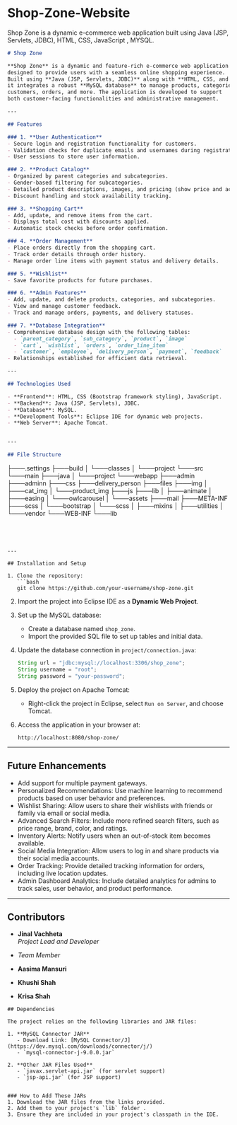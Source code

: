 # Shop-Zone-Website
Shop Zone is a dynamic e-commerce web application built using Java (JSP, Servlets, JDBC), HTML, CSS,  JavaScript , MYSQL.


```markdown
# Shop Zone

**Shop Zone** is a dynamic and feature-rich e-commerce web application
designed to provide users with a seamless online shopping experience.
Built using **Java (JSP, Servlets, JDBC)** along with **HTML, CSS, and JavaScript**,
it integrates a robust **MySQL database** to manage products, categories,
customers, orders, and more. The application is developed to support
both customer-facing functionalities and administrative management.

---

## Features

### 1. **User Authentication**
- Secure login and registration functionality for customers.
- Validation checks for duplicate emails and usernames during registration.
- User sessions to store user information.

### 2. **Product Catalog**
- Organized by parent categories and subcategories.
- Gender-based filtering for subcategories.
- Detailed product descriptions, images, and pricing (show price and actual price).
- Discount handling and stock availability tracking.

### 3. **Shopping Cart**
- Add, update, and remove items from the cart.
- Displays total cost with discounts applied.
- Automatic stock checks before order confirmation.

### 4. **Order Management**
- Place orders directly from the shopping cart.
- Track order details through order history.
- Manage order line items with payment status and delivery details.

### 5. **Wishlist**
- Save favorite products for future purchases.

### 6. **Admin Features**
- Add, update, and delete products, categories, and subcategories.
- View and manage customer feedback.
- Track and manage orders, payments, and delivery statuses.

### 7. **Database Integration**
- Comprehensive database design with the following tables:
  - `parent_category`, `sub_category`, `product`, `image`
  - `cart`, `wishlist`, `orders`, `order_line_item`
  - `customer`, `employee`, `delivery_person`, `payment`, `feedback`
- Relationships established for efficient data retrieval.

---

## Technologies Used

- **Frontend**: HTML, CSS (Bootstrap framework styling), JavaScript.
- **Backend**: Java (JSP, Servlets), JDBC.
- **Database**: MySQL.
- **Development Tools**: Eclipse IDE for dynamic web projects.
- **Web Server**: Apache Tomcat.


---

## File Structure

```

  ├───.settings
├───build
│   └───classes
│       └───project
└───src
    └───main
        ├───java
        │   └───project
        └───webapp
            ├───admin
            ├───adminn
            ├───css
            ├───delivery_person
            ├───files
            ├───img
            │   ├───cat_img
            │   └───product_img
            ├───js
            ├───lib
            │   ├───animate
            │   ├───easing
            │   └───owlcarousel
            │       └───assets
            ├───mail
            ├───META-INF
            ├───scss
            │   └───bootstrap
            │       └───scss
            │           ├───mixins
            │           ├───utilities
            │           └───vendor
            └───WEB-INF
                └───lib
```




---

## Installation and Setup

1. Clone the repository:
   ```bash
   git clone https://github.com/your-username/shop-zone.git
   ```

2. Import the project into Eclipse IDE as a **Dynamic Web Project**.

3. Set up the MySQL database:
   - Create a database named `shop_zone`.
   - Import the provided SQL file to set up tables and initial data.

4. Update the database connection in `project/connection.java`:
   ```java
   String url = "jdbc:mysql://localhost:3306/shop_zone";
   String username = "root";
   String password = "your-password";
   ```

5. Deploy the project on Apache Tomcat:
   - Right-click the project in Eclipse, select `Run on Server`, and choose Tomcat.

6. Access the application in your browser at:
   ```
   http://localhost:8080/shop-zone/
   ```

---

## Future Enhancements

- Add support for multiple payment gateways.
- Personalized Recommendations: Use machine learning to recommend products based on user behavior and preferences.
- Wishlist Sharing: Allow users to share their wishlists with friends or family via email or social media.
- Advanced Search Filters: Include more refined search filters, such as price range, brand, color, and ratings.
- Inventory Alerts: Notify users when an out-of-stock item becomes available.
- Social Media Integration: Allow users to log in and share products via their social media accounts.
- Order Tracking: Provide detailed tracking information for orders, including live location updates.
- Admin Dashboard Analytics: Include detailed analytics for admins to track sales, user behavior, and product performance.

---

## Contributors

- **Jinal Vachheta**  
  *Project Lead and Developer*  

- *Team Member* 
- **Aasima Mansuri**  
- **Khushi Shah**  
- **Krisa Shah**



```
## Dependencies  

The project relies on the following libraries and JAR files:  

1. **MySQL Connector JAR**  
   - Download Link: [MySQL Connector/J](https://dev.mysql.com/downloads/connector/j/)  
   - `mysql-connector-j-9.0.0.jar`

2. **Other JAR Files Used**  
   - `javax.servlet-api.jar` (for servlet support)  
   - `jsp-api.jar` (for JSP support)
   

### How to Add These JARs  
1. Download the JAR files from the links provided.  
2. Add them to your project's `lib` folder .  
3. Ensure they are included in your project's classpath in the IDE.  




